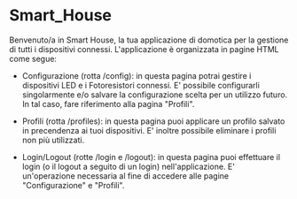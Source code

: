 # Smart_House

Benvenuto/a in Smart House, la tua applicazione di domotica
per la gestione di tutti i dispositivi connessi. L'applicazione è
organizzata in pagine HTML come segue:

- Configurazione (rotta /config): in questa pagina potrai gestire i dispositivi
LED e i Fotoresistori connessi. E' possibile configurarli
singolarmente e/o salvare la configurazione scelta per un
utilizzo futuro. In tal caso, fare riferimento alla pagina
"Profili".

- Profili (rotta /profiles): in questa pagina puoi applicare un profilo salvato
in precendenza ai tuoi dispositivi. E' inoltre possibile
eliminare i profili non più utilizzati.

- Login/Logout (rotte /login e /logout): in questa pagina puoi effettuare il login
(o il logout a seguito di un login) nell'applicazione. E'
un'operazione necessaria al fine di accedere alle pagine
"Configurazione" e "Profili".
